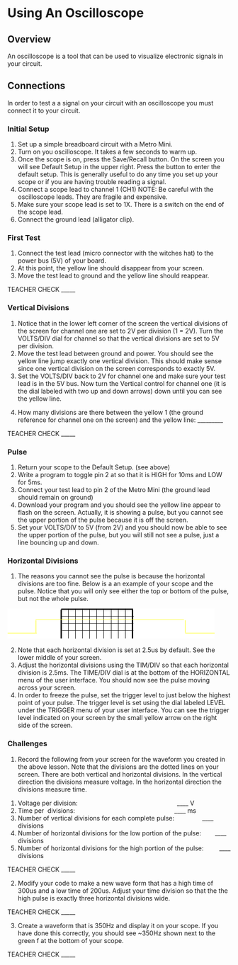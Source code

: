 # Using An Oscilloscope

## Overview

An oscilloscope is a tool that can be used to visualize electronic signals in your circuit.

## Connections

In order to test a a signal on your circuit with an oscilloscope you must connect it to your circuit.

### Initial Setup

1.  Set up a simple breadboard circuit with a Metro Mini.
2.  Turn on you oscilloscope. It takes a few seconds to warm up.
3.  Once the scope is on, press the Save/Recall button. On the screen you will see Default Setup in the upper right. Press the button to enter the default setup. This is generally useful to do any time you set up your scope or if you are having trouble reading a signal.
4.  Connect a scope lead to channel 1 (CH1) NOTE: Be careful with the oscilloscope leads. They are fragile and expensive.
5.  Make sure your scope lead is set to 1X. There is a switch on the end of the scope lead.
6.  Connect the ground lead (alligator clip).

### First Test

1.  Connect the test lead (micro connector with the witches hat) to the power bus (5V) of your board.
2.  At this point, the yellow line should disappear from your screen.
3.  Move the test lead to ground and the yellow line should reappear.

TEACHER CHECK \_\_\_\_\_

### Vertical Divisions

1.  Notice that in the lower left corner of the screen the vertical divisions of the screen for channel one are set to 2V per division (1 = 2V). Turn the VOLTS/DIV dial for channel so that the vertical divisions are set to 5V per division.
2.  Move the test lead between ground and power. You should see the yellow line jump exactly one vertical division. This should make sense since one vertical division on the screen corresponds to exactly 5V.
3.  Set the VOLTS/DIV back to 2V for channel one and make sure your test lead is in the 5V bus. Now turn the Vertical control for channel one (it is the dial labeled with two up and down arrows) down until you can see the yellow line.

<!-- end list -->

4.  How many divisions are there between the yellow 1 (the ground reference for channel one on the screen) and the yellow line: \_\_\_\_\_\_\_\_\_

TEACHER CHECK \_\_\_\_\_

### Pulse

1.  Return your scope to the Default Setup. (see above)
2.  Write a program to toggle pin 2 at so that it is HIGH for 10ms and LOW for 5ms.
3.  Connect your test lead to pin 2 of the Metro Mini (the ground lead should remain on ground)
4.  Download your program and you should see the yellow line appear to flash on the screen. Actually, it is showing a pulse, but you cannot see the upper portion of the pulse because it is off the screen.
5.  Set your VOLTS/DIV to 5V (from 2V) and you should now be able to see the upper portion of the pulse, but you will still not see a pulse, just a line bouncing up and down.

### Horizontal Divisions

1.  The reasons you cannot see the pulse is because the horizontal divisions are too fine. Below is a an example of your scope and the pulse. Notice that you will only see either the top or bottom of the pulse, but not the whole pulse.

![](images/image4.png)

2.  Note that each horizontal division is set at 2.5us by default. See the lower middle of your screen.
3.  Adjust the horizontal divisions using the TIM/DIV so that each horizontal division is 2.5ms. The TIME/DIV dial is at the bottom of the HORIZONTAL menu of the user interface. You should now see the pulse moving across your screen.
4.  In order to freeze the pulse, set the trigger level to just below the highest point of your pulse. The trigger level is set using the dial labeled LEVEL under the TRIGGER menu of your user interface. You can see the trigger level indicated on your screen by the small yellow arrow on the right side of the screen.

### Challenges

1.  Record the following from your screen for the waveform you created in the above lesson. Note that the divisions are the dotted lines on your screen. There are both vertical and horizontal divisions. In the vertical direction the divisions measure voltage. In the horizontal direction the divisions measure time.

<!-- end list -->

1.  Voltage per division:                                                         \_\_\_\_ V
2.  Time per  divisions:                                                         \_\_\_\_ ms
3.  Number of vertical divisions for each complete pulse:                \_\_\_\_ divisions
4.  Number of horizontal divisions for the low portion of the pulse:        \_\_\_\_ divisions
5.  Number of horizontal divisions for the high portion of the pulse:         \_\_\_\_ divisions

TEACHER CHECK \_\_\_\_\_

2.  Modify your code to make a new wave form that has a high time of 300us and a low time of 200us. Adjust your time division so that the the high pulse is exactly three horizontal divisions wide.

TEACHER CHECK \_\_\_\_\_

3.  Create a waveform that is 350Hz and display it on your scope. If you have done this correctly, you should see \~350Hz shown next to the green f at the bottom of your scope.

TEACHER CHECK \_\_\_\_\_
